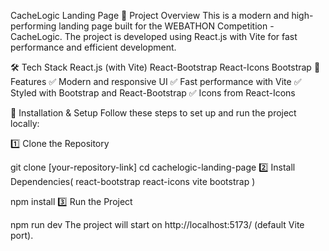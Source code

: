 CacheLogic Landing Page
🚀 Project Overview
This is a modern and high-performing landing page built for the WEBATHON Competition - CacheLogic. The project is developed using React.js with Vite for fast performance and efficient development.

🛠️ Tech Stack
React.js (with Vite)
React-Bootstrap
React-Icons
Bootstrap
📌 Features
✅ Modern and responsive UI
✅ Fast performance with Vite
✅ Styled with Bootstrap and React-Bootstrap
✅ Icons from React-Icons

📂 Installation & Setup
Follow these steps to set up and run the project locally:

1️⃣ Clone the Repository

git clone [your-repository-link]
cd cachelogic-landing-page
2️⃣ Install Dependencies( react-bootstrap react-icons vite bootstrap )

npm install
3️⃣ Run the Project

npm run dev
The project will start on http://localhost:5173/ (default Vite port).
